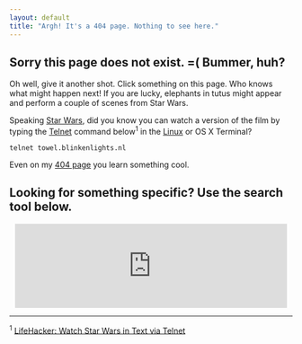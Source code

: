 ```yaml
---
layout: default
title: "Argh! It's a 404 page. Nothing to see here."
---
```


## Sorry this page does not exist. =( Bummer, huh?

Oh well, give it another shot. Click something on this page. Who knows what might happen next! If you are lucky, elephants in tutus might appear and perform a couple of scenes from Star Wars.

Speaking [Star Wars][5716-001], did you know you can watch a version of the film by typing the [Telnet][5716-002] command below<sup>1</sup> in the [Linux][5716-003] or OS X Terminal?

`telnet towel.blinkenlights.nl`

Even on my [404 page][5716-004] you learn something cool.

<h2>Looking for something specific? Use the search tool below.</h2>
<center><iframe src="http://www.stevencombs.com/search" width="96% height="200px" seamless frameborder="0"></iframe></center>

---

<sup>1</sup> [LifeHacker: Watch Star Wars in Text via Telnet](http://lifehacker.com/373571/watch-star-wars-in-text-via-telnet)

[5716-001]: http://www.starwars.com/
[5716-002]: http://en.wikipedia.org/wiki/Telnet
[5716-003]: http://www.linux.com/
[5716-004]: http://en.wikipedia.org/wiki/HTTP_404
